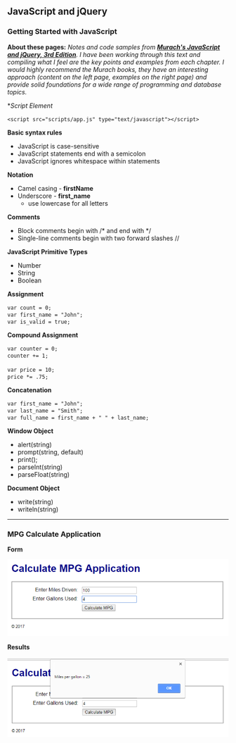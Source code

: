 ## JavaScript and jQuery 

### Getting Started with JavaScript

**About these pages:** *Notes and code samples from **[Murach's JavaScript and jQuery, 3rd Edition](https://www.murach.com/shop-books/web-development-books/murach-s-javascript-and-jquery-3rd-edition-detail)**. I have been working through this text and compiling what I feel are the key points and examples from each chapter. I would highly recommend the Murach books, they have an interesting approach (content on the left page, examples on the right page) and provide solid foundations for a wide range of programming and database topics.* 

**Script Element*

	<script src="scripts/app.js" type="text/javascript"></script>

**Basic syntax rules**

- JavaScript is case-sensitive
- JavaScript statements end with a semicolon
- JavaScript ignores whitespace within statements

**Notation**

- Camel casing - **firstName**
- Underscore - **first_name**
	- use lowercase for all letters

**Comments**

- Block comments begin with /* and end with */
- Single-line comments begin with two forward slashes //

**JavaScript Primitive Types**

- Number
- String
- Boolean

**Assignment**

	var count = 0;
	var first_name = "John";
	var is_valid = true;

**Compound Assignment**

	var counter = 0;
	counter += 1;

	var price = 10;
	price *= .75;

**Concatenation**

	var first_name = "John";
	var last_name = "Smith";
	var full_name = first_name + " " + last_name;

**Window Object**

- alert(string)
- prompt(string, default)
- print();
- parseInt(string)
- parseFloat(string)

**Document Object**

- write(string)
- writeln(string)


---

### MPG Calculate Application

**Form**

![Example](/murach-javascript-jquery/ch-2/ch-2-screenshot-1.png "MPG Calculate Form")

**Results**

![Example](/murach-javascript-jquery/ch-2/ch-2-screenshot-2.png "MPG Calculate Results")





